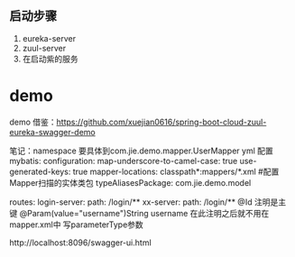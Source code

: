 ## 启动步骤
1. eureka-server
2. zuul-server
3. 在启动紫的服务
# demo
demo
借鉴：https://github.com/xuejian0616/spring-boot-cloud-zuul-eureka-swagger-demo

笔记：namespace 要具体到com.jie.demo.mapper.UserMapper
yml 配置
mybatis:
  configuration:
    map-underscore-to-camel-case: true
    use-generated-keys: true
  mapper-locations: classpath*:mappers/*.xml
  #配置Mapper扫描的实体类包
  typeAliasesPackage: com.jie.demo.model

 routes:
     login-server:
       path: /login/**
     xx-server:
              path: /login/**
 @Id 注明是主键 
 @Param(value="username")String username 在此注明之后就不用在 mapper.xml中 写parameterType参数
 
 http://localhost:8096/swagger-ui.html